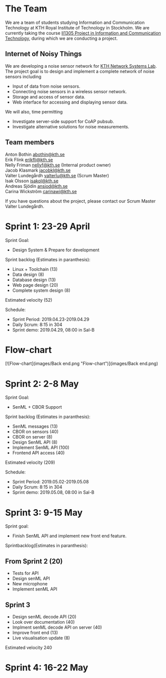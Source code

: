 # The Team

We are a team of students studying Information and Communication Technology at KTH Royal Institute of Technology in Stockholm. 
We are currently taking the course [II1305 Project in Information and Communication Technology](https://www.kth.se/student/kurser/kurs/II1305), during which we are conducting a project.

## Internet of Noisy Things
We are developing a noise sensor network for [KTH Network Systems Lab](https://www.kth.se/cos/research/nslab).
The project goal is to design and implement a complete network of noise sensors including
- Input of data from noise sensors.
- Connecting noise sensors in a wireless sensor network.
- Storage and access of sensor data.
- Web interface for accessing and displaying sensor data.

We will also, time permitting
- Investigate server-side support for CoAP pubsub.
- Investigate alternative solutions for noise measurements.

## Team members
Anton Bothin abothin@kth.se  
Erik Flink erikfli@kth.se  
Nelly Friman nellyf@kth.se (Internal product owner)  
Jacob Klasmark jacobkl@kth.se  
Valter Lundegårdh valterlu@kth.se (Scrum Master)  
Isak Olsson isakol@kth.se  
Andreas Sjödin ansjod@kth.se  
Carina Wickström carinawi@kth.se  

If you have questions about the project, please contact our Scrum Master Valter Lundegårdh.

# Sprint 1: 23-29 April
Sprint Goal:
  - Design System & Prepare for development 

Sprint backlog (Estimates in paranthesis):
  - Linux + Toolchain (13)
  - Data design (8)
  - Database design (13)
  - Web page design (20)
  - Complete system design (8)
  
Estimated velocity (52)

Schedule:
  - Sprint Period: 2019.04.23-2019.04.29
  - Daily Scrum: 8:15 in 304
  - Sprint demo: 2019.04.29, 08:00 in Sal-B

# Flow-chart

[![Flow-chart](images/Back end.png "Flow-chart")](images/Back end.png)

# Sprint 2: 2-8 May
Sprint Goal:
  - SenML + CBOR Support 

Sprint backlog (Estimates in paranthesis):
  - SenML messages (13)
  - CBOR on sensors (40)
  - CBOR on server (8)
  - Design SenML API (8)
  - Implement SenML API (100)
  - Frontend API access (40)
  
Estimated velocity (209)

Schedule:
  - Sprint Period: 2019.05.02-2019.05.08
  - Daily Scrum: 8:15 in 304
  - Sprint demo: 2019.05.08, 08:00 in Sal-B


# Sprint 3: 9-15 May
Sprint goal: 
  - Finish SenML API and implement new front end feature. 
  
  Sprintbacklog(Estimates in paranthesis):
 ## From Sprint 2 (20)
  - Tests for API 
  - Design senML API 
  - New microphone 
  - Implement senML API 
 ## Sprint 3
  - Design senML decode API (20)
  - Look over documentation   (40)
  - Implment senML decode API on server (40)
  - Improve front end (13)
  - Live visualisation update (8)

Estimated velocity 240

# Sprint 4: 16-22 May
